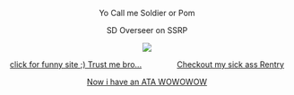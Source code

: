 <div align="center">

Yo Call me Soldier or Pom 

SD Overseer on SSRP

  ![](https://komarev.com/ghpvc/?username=i-hit-people&label=da+brochachos&color=445569)


   [click for funny site ;) Trust me bro...](https://natribu.org/en/) ‎ ‎ ‎ ‎ ‎ ‎ ‎‎ ‎ ‎  ‎ ‎ ‎ ‎ ‎ ‎  [Checkout my sick ass Rentry](https://rentry.co/michaelcaboose)

   [Now i have an ATA WOWOWOW](https://keeganruss.atabook.org/)
   
  </div>
